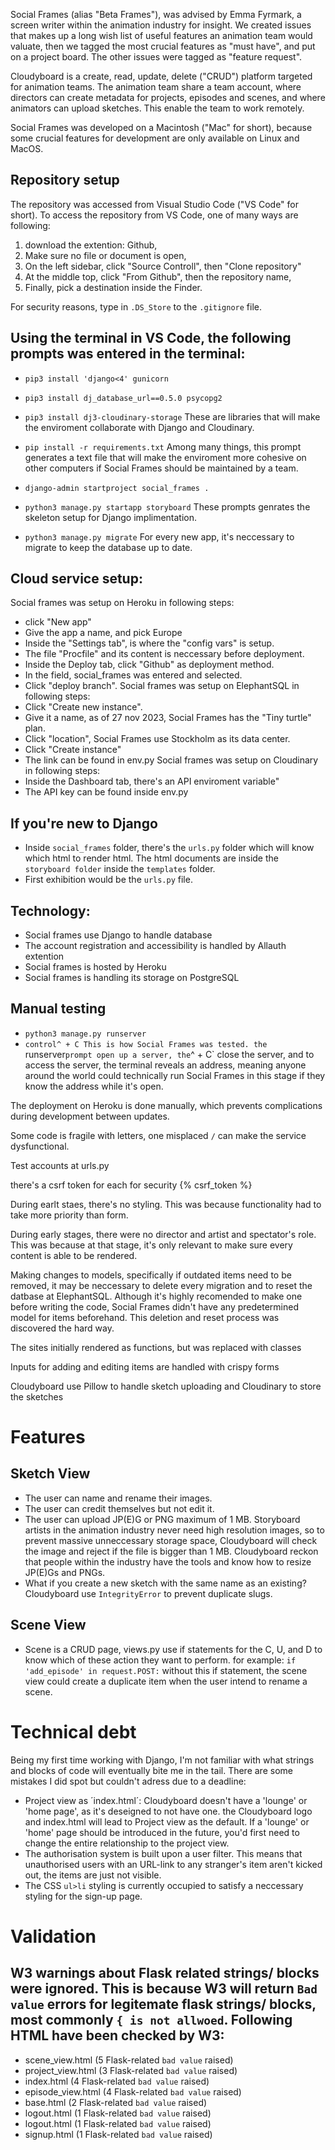 Social Frames (alias "Beta Frames"), was advised by Emma Fyrmark, a screen writer within the animation industry for insight. We created issues that makes up a long wish list of useful features an animation team would valuate, then we tagged the most crucial features as "must have", and put on a project board. The other issues were tagged as "feature request".

Cloudyboard is a create, read, update, delete ("CRUD") platform targeted for animation teams. The animation team share a team account, where directors can create metadata for projects, episodes and scenes, and where animators can upload sketches. This enable the team to work remotely.

Social Frames was developed on a Macintosh ("Mac" for short), because some crucial features for development are only available on Linux and MacOS.

Repository setup
------
The repository was accessed from Visual Studio Code ("VS Code" for short). To access the repository from VS Code, one of many ways are following:
1. download the extention: Github,
2. Make sure no file or document is open,
3. On the left sidebar, click "Source Controll", then "Clone repository"
4. At the middle top, click "From Github", then the repository name,
5. Finally, pick a destination inside the Finder.

For security reasons, type in `.DS_Store` to the `.gitignore` file.

Using the terminal in VS Code, the following prompts was entered in the terminal:
------
- `pip3 install 'django<4' gunicorn`
- `pip3 install dj_database_url==0.5.0 psycopg2`
- `pip3 install dj3-cloudinary-storage`
These are libraries that will make the enviroment collaborate with Django and Cloudinary.

- `pip install -r requirements.txt`
Among many things, this prompt generates a text file that will make the enviroment more cohesive on other computers if Social Frames should be maintained by a team.

- `django-admin startproject social_frames .`
- `python3 manage.py startapp storyboard`
These prompts genrates the skeleton setup for Django implimentation.

- `python3 manage.py migrate`
For every new app, it's neccessary to migrate to keep the database up to date.

Cloud service setup:
------
Social frames was setup on Heroku in following steps:
- click "New app"
- Give the app a name, and pick Europe
- Inside the "Settings tab", is where the "config vars" is setup.
- The file "Procfile" and its content is neccessary before deployment.
- Inside the Deploy tab, click "Github" as deployment method.
- In the field, social_frames was entered and selected.
- Click "deploy branch".
Social frames was setup on ElephantSQL in following steps:
- Click "Create new instance".
- Give it a name, as of 27 nov 2023, Social Frames has the "Tiny turtle" plan.
- Click "location", Social Frames use Stockholm as its data center.
- Click "Create instance"
- The link can be found in env.py
Social frames was setup on Cloudinary in following steps:
- Inside the Dashboard tab, there's an API enviroment variable"
- The API key can be found inside env.py

If you're new to Django
------
- Inside `social_frames` folder, there's the `urls.py` folder which will know which html to render html. The html documents are inside the `storyboard folder` inside the `templates` folder.
- First exhibition would be the `urls.py` file.

Technology:
------
- Social frames use Django to handle database
- The account registration and accessibility is handled by Allauth extention
- Social frames is hosted by Heroku
- Social frames is handling its storage on PostgreSQL

Manual testing
------
- `python3 manage.py runserver`
- `control^ + C
This is how Social Frames was tested. the `runserver` prompt open up a server, the `^ + C` close the server, and to access the server, the terminal reveals an address, meaning anyone around the world could technically run Social Frames in this stage if they know the address while it's open.

The deployment on Heroku is done manually, which prevents complications during development between updates.

Some code is fragile with letters, one misplaced `/` can make the service dysfunctional.

Test accounts at urls.py

there's a csrf token for each for security {% csrf_token %}

During earlt staes, there's no styling. This was because functionality had to take more priority than form.

During early stages, there were no director and artist and spectator's role. This was because at that stage, it's only relevant to make sure every content is able to be rendered.

Making changes to models, specifically if outdated items need to be removed, it may be neccessary to delete every migration and to reset the datbase at ElephantSQL. Although it's highly recomended to make one before writing the code, Social Frames didn't have any predetermined model for items beforehand. This deletion and reset process was discovered the hard way.

The sites initially rendered as functions, but was replaced with classes

Inputs for adding and editing items are handled with crispy forms

Cloudyboard use Pillow to handle sketch uploading and Cloudinary to store the sketches


Features
======

Sketch View
------
- The user can name and rename their images.
- The user can credit themselves but not edit it.
- The user can upload JP(E)G or PNG maximum of 1 MB. Storyboard artists in the animation industry never need high resolution images, so to prevent massive unneccessary storage space, Cloudyboard will check the image and reject if the file is bigger than 1 MB. Cloudyboard reckon that people within the industry have the tools and know how to resize JP(E)Gs and PNGs.
- What if you create a new sketch with the same name as an existing? Cloudyboard use `IntegrityError` to prevent duplicate slugs.

Scene View
------
- Scene is a CRUD page, views.py use if statements for the C, U, and D to know which of these action they want to perform. for example: `if 'add_episode' in request.POST:` without this if statement, the scene view could create a duplicate item when the user intend to rename a scene.

Technical debt
======
Being my first time working with Django, I'm not familiar with what strings and blocks of code will eventually bite me in the tail. There are some mistakes I did spot but couldn't adress due to a deadline:
- Project view as ´index.html´: Cloudyboard doesn't have a 'lounge' or 'home page', as it's deseigned to not have one. the Cloudyboard logo and index.html will lead to Project view as the default. If a 'lounge' or 'home' page should be introduced in the future, you'd first need to change the entire relationship to the project view.
- The authorisation system is built upon a user filter. This means that unauthorised users with an URL-link to any stranger's item aren't kicked out, the items are just not visible.
- The CSS `ul>li` styling is currently occupied to satisfy a neccessary styling for the sign-up page.

Validation
======

W3 warnings about Flask related strings/ blocks were ignored. This is because W3 will return `Bad value` errors for legitemate flask strings/ blocks, most commonly `{ is not allwoed`. Following HTML have been checked by W3:
------
- scene_view.html (5 Flask-related `bad value` raised)
- project_view.html (3 Flask-related `bad value` raised)
- index.html (4 Flask-related `bad value` raised)
- episode_view.html (4 Flask-related `bad value` raised)
- base.html (2 Flask-related `bad value` raised)
- logout.html (1 Flask-related `bad value` raised)
- logout.html (1 Flask-related `bad value` raised)
- signup.html (1 Flask-related `bad value` raised)
